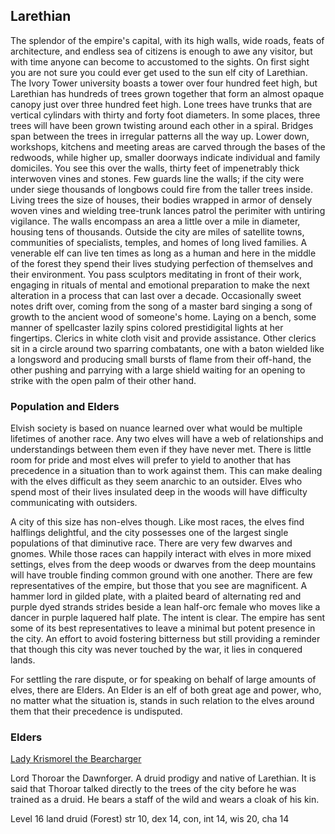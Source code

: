 ## Larethian  

The splendor of the empire's capital, with its high walls, wide roads, feats of architecture, and endless 
sea of citizens is enough to awe any visitor, but with time anyone can become to accustomed to the sights. 
On first sight you are not sure you could ever get used to the sun elf city of Larethian. 
The Ivory Tower university boasts a tower over four hundred feet high, but Larethian has hundreds of trees 
grown together that form an almost opaque canopy just over three hundred feet high. Lone trees have trunks 
that are vertical cylindars with thirty and forty foot diameters. In some places, three trees will have 
been grown twisting around each other in a spiral. Bridges span between the trees in irregular patterns 
all the way up. Lower down, workshops, kitchens and meeting areas are carved through the bases of the 
redwoods, while higher up, smaller doorways indicate individual and family domiciles. 
You see this over the walls, thirty feet of impenetrably thick interwoven vines and stones. Few guards 
line the walls; if the city were under siege thousands of longbows could fire from the taller trees inside.
Living trees the size of houses, their bodies wrapped in armor of densely woven vines and wielding tree-trunk 
lances patrol the perimiter with untiring vigilance. 
The walls encompass an area a little over a mile in diameter, housing tens of thousands. Outside the city are 
miles of satellite towns, communities of specialists, temples, and homes of long lived families. A venerable 
elf can live ten times as long as a human and here in the middle of the forest they spend their lives studying 
perfection of themselves and their environment. You pass sculptors meditating in front of their work, engaging 
in rituals of mental and emotional preparation to make the next alteration in a process that can last over a 
decade. Occasionally sweet notes drift over, coming from the song of a master bard singing a song of growth 
to the ancient wood of someone's home. Laying on a bench, some manner of spellcaster lazily spins colored 
prestidigital lights at her fingertips. Clerics in white cloth visit and provide assistance. Other clerics 
sit in a circle around two sparring combatants, one with a baton wielded like a longsword and producing small 
bursts of flame from their off-hand, the other pushing and parrying with a large shield waiting for an opening 
to strike with the open palm of their other hand. 

### Population and Elders  

Elvish society is based on nuance learned over what would be multiple lifetimes of another race. Any two elves 
will have a web of relationships and understandings between them even if they have never met. There is little 
room for pride and most elves will prefer to yield to another that has precedence in a situation than to work 
against them. This can make dealing with the elves difficult as they seem anarchic to an outsider. Elves who 
spend most of their lives insulated deep in the woods will have difficulty communicating with outsiders.

A city of this size has non-elves though. Like most races, the elves find halflings delightful, and the city 
possesses one of the largest single populations of that diminutive race. There are very few dwarves and gnomes. 
While those races can happily interact with elves in more mixed settings, elves from the deep woods or dwarves 
from the deep mountains will have trouble finding common ground with one another. There are few representatives 
of the empire, but those that you see are magnificent. A hammer lord in gilded plate, with a plaited beard 
of alternating red and purple dyed strands strides beside a lean half-orc female who moves like a dancer in 
purple laquered half plate. The intent is clear. The empire has sent some of its best representatives to leave 
a minimal but potent presence in the city. An effort to avoid fostering bitterness but still providing a reminder 
that though this city was never touched by the war, it lies in conquered lands. 

For settling the rare dispute, or for speaking on behalf of large amounts of elves, there are Elders. An Elder 
is an elf of both great age and power, who, no matter what the situation is, stands in such relation to the 
elves around them that their precedence is undisputed. 

### Elders

[Lady Krismorel the Bearcharger](#chars/krismorel)

Lord Thoroar the Dawnforger.
A druid prodigy and native of Larethian. It is said that Thoroar talked directly to the trees of the city before 
he was trained as a druid. He bears a staff of the wild and wears a cloak of his kin.

Level 16 land druid (Forest)
str 10, dex 14, con, int 14, wis 20, cha 14

